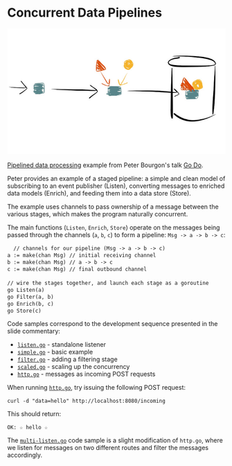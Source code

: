 # Concurrent Data Pipelines

![Listen, Enrich, Store](schematic.jpg)

[Pipelined data processing](http://peter.bourgon.org/go-do/#24) example from Peter Bourgon's talk [Go Do](http://peter.bourgon.org/go-do).

Peter provides an example of a staged pipeline: a simple and clean model of subscribing to an event publisher (Listen), converting messages to enriched data models (Enrich), and feeding them into a data store (Store).

The example uses channels to pass ownership of a message between the various stages, which makes the program naturally concurrent.

The main functions (`Listen`, `Enrich`, `Store`) operate on the messages being passed through the channels (`a`, `b`, `c`) to form a pipeline: `Msg -> a -> b -> c`:

	  // channels for our pipeline (Msg -> a -> b -> c)
    a := make(chan Msg) // initial receiving channel
    b := make(chan Msg) // a -> b -> c
    c := make(chan Msg) // final outbound channel

    // wire the stages together, and launch each stage as a goroutine
    go Listen(a)
    go Filter(a, b)
    go Enrich(b, c)
    go Store(c)

Code samples correspond to the development sequence presented in the slide commentary:

* [`listen.go`](http://peter.bourgon.org/go-do/#25) - standalone listener 
* [`simple.go`](http://peter.bourgon.org/go-do/#26) - basic example
* [`filter.go`](http://peter.bourgon.org/go-do/#29) - adding a filtering stage
* [`scaled.go`](http://peter.bourgon.org/go-do/#31) - scaling up the
  concurrency
* [`http.go`](http://peter.bourgon.org/go-do/#32) - messages as incoming POST
  requests

When running [`http.go`](http.go), try issuing the following POST request:

    curl -d "data=hello" http://localhost:8080/incoming

This should return:

    OK: ☆ hello ☆

The [`multi-listen.go`](multi-listen.go) code sample is a slight modification
of `http.go`, where we listen for messages on two different routes and filter the messages
accordingly.
